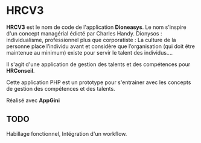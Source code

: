 # HRCV3
**HRCV3** est le nom de code de l'application **Dioneasys**. Le nom s'inspire d'un concept managérial édicté par Charles Handy. Dionysos : individualisme, professionnel plus que corporatiste : La culture de la personne place l’individu avant et considère que l’organisation (qui doit être maintenue au minimum) existe pour servir le talent des individus....

Il s'agit d'une application de gestion des talents et des compétences pour **HRConseil**.

Cette application PHP est un prototype pour s'entrainer avec les concepts de gestion des compétences et des talents. 

Réalisé avec **AppGini**

## TODO
Habillage fonctionnel,
Intégration d'un workflow.
